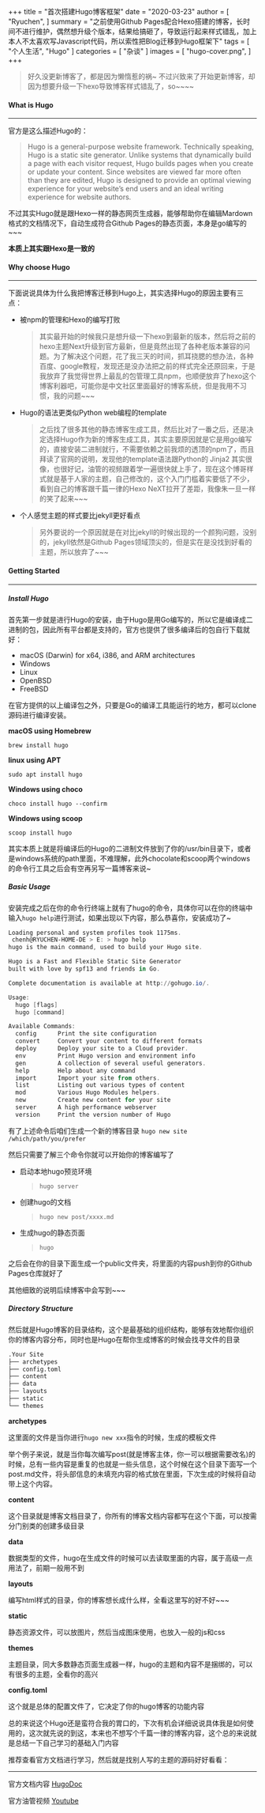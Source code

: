 +++
title = "首次搭建Hugo博客框架"
date = "2020-03-23"
author = [
    "Ryuchen",
]
summary = "之前使用Github Pages配合Hexo搭建的博客，长时间不进行维护，偶然想升级个版本，结果给搞砸了，导致运行起来样式错乱，加上本人不太喜欢写Javascript代码，所以索性把Blog迁移到Hugo框架下"
tags = [
    "个人生活",
    "Hugo"
]
categories = [
    "杂谈"
]
images = [
    "hugo-cover.png",
]
+++

> 好久没更新博客了，都是因为懒惰惹的祸~ 不过兴致来了开始更新博客，却因为想要升级一下hexo导致博客样式错乱了，so~~~~

#### What is Hugo
---
官方是这么描述Hugo的：

> Hugo is a general-purpose website framework. Technically speaking, Hugo is a static site generator. Unlike systems that dynamically build a page with each visitor request, Hugo builds pages when you create or update your content. Since websites are viewed far more often than they are edited, Hugo is designed to provide an optimal viewing experience for your website’s end users and an ideal writing experience for website authors.

不过其实Hugo就是跟Hexo一样的静态网页生成器，能够帮助你在编辑Mardown格式的文档情况下，自动生成符合Github Pages的静态页面，本身是go编写的~~~

**本质上其实跟Hexo是一致的**

#### Why choose Hugo
---
下面说说具体为什么我把博客迁移到Hugo上，其实选择Hugo的原因主要有三点：

+ 被npm的管理和Hexo的编写打败

    > 其实最开始的时候我只是想升级一下hexo到最新的版本，然后将之前的hexo主题Next升级到官方最新，但是竟然出现了各种老版本兼容的问题。为了解决这个问题，花了我三天的时间，抓耳挠腮的想办法，各种百度、google教程，发现还是没办法把之前的样式完全还原回来，于是我放弃了我觉得世界上最乱的包管理工具npm，也顺便放弃了hexo这个博客利器吧，可能你是中文社区里面最好的博客系统，但是我用不习惯，我的问题~~~

+ Hugo的语法更类似Python web编程的template
  
    > 之后找了很多其他的静态博客生成工具，然后比对了一番之后，还是决定选择Hugo作为新的博客生成工具，其实主要原因就是它是用go编写的，直接安装二进制就行，不需要依赖之前我烦的透顶的npm了，而且拜读了官网的说明，发现他的template语法跟Python的 Jinja2 其实很像，也很好记，油管的视频跟着学一遍很快就上手了，现在这个博哥样式就是基于人家的主题，自己修改的，这个入门门槛着实要低了不少，看到自己的博客跟千篇一律的Hexo NeXT拉开了差距，我像朱一旦一样的笑了起来~~~

+ 个人感觉主题的样式要比jekyll更好看点

    > 另外要说的一个原因就是在对比jekyll的时候出现的一个颜狗问题，没别的，jekyll依然是Github Pages领域顶尖的，但是实在是没找到好看的主题，所以放弃了~~~

#### Getting Started
---
##### Install Hugo

首先第一步就是进行Hugo的安装，由于Hugo是用Go编写的，所以它是编译成二进制的包，因此所有平台都是支持的，官方也提供了很多编译后的包自行下载就好：

* macOS (Darwin) for x64, i386, and ARM architectures
* Windows
* Linux
* OpenBSD
* FreeBSD

在官方提供的以上编译包之外，只要是Go的编译工具能运行的地方，都可以clone源码进行编译安装。

**macOS using Homebrew**

`brew install hugo`

**linux using APT**

`sudo apt install hugo`

**Windows using choco**

`choco install hugo --confirm`

**Windows using scoop**

`scoop install hugo`

其实本质上就是将编译后的Hugo的二进制文件放到了你的/usr/bin目录下，或者是windows系统的path里面，不难理解，此外chocolate和scoop两个windows的命令行工具之后会有空再另写一篇博客来说~

##### Basic Usage

安装完成之后在你的命令行终端上就有了hugo的命令，具体你可以在你的终端中输入`hugo help`进行测试，如果出现以下内容，那么恭喜你，安装成功了~

```Powershell
Loading personal and system profiles took 1175ms.
 chenh@RYUCHEN-HOME-DE > E: > hugo help
hugo is the main command, used to build your Hugo site.

Hugo is a Fast and Flexible Static Site Generator
built with love by spf13 and friends in Go.

Complete documentation is available at http://gohugo.io/.

Usage:
  hugo [flags]
  hugo [command]

Available Commands:
  config      Print the site configuration
  convert     Convert your content to different formats
  deploy      Deploy your site to a Cloud provider.
  env         Print Hugo version and environment info
  gen         A collection of several useful generators.
  help        Help about any command
  import      Import your site from others.
  list        Listing out various types of content
  mod         Various Hugo Modules helpers.
  new         Create new content for your site
  server      A high performance webserver
  version     Print the version number of Hugo
```

有了上述命令后咱们生成一个新的博客目录 `hugo new site /which/path/you/prefer`

然后只需要了解三个命令你就可以开始你的博客编写了

+ 启动本地hugo预览环境

    > `hugo server`

+ 创建hugo的文档

    > `hugo new post/xxxx.md`

+ 生成hugo的静态页面

    > `hugo`

之后会在你的目录下面生成一个public文件夹，将里面的内容push到你的Github Pages仓库就好了

其他细致的说明后续博客中会写到~~~

##### Directory Structure

然后就是Hugo博客的目录结构，这个是最基础的组织结构，能够有效地帮你组织你的博客内容分布，同时也是Hugo在帮你生成博客的时候会找寻文件的目录

```Bash
.Your Site
├── archetypes
├── config.toml
├── content
├── data
├── layouts
├── static
└── themes
```

**archetypes**

这里面的文件是当你进行`hugo new xxx`指令的时候，生成的模板文件

举个例子来说，就是当你每次编写post(就是博客主体，你一可以根据需要改名)的时候，总有一些内容是重复的也就是一些头信息，这个时候在这个目录下面写一个post.md文件，将头部信息的未填充内容的格式放在里面，下次生成的时候将自动带上这个内容。

**content**

这个目录就是博客文档目录了，你所有的博客文档内容都写在这个下面，可以按需分门别类的创建多级目录

**data**

数据类型的文件，hugo在生成文件的时候可以去读取里面的内容，属于高级一点用法了，前期一般用不到

**layouts**

编写html样式的目录，你的博客想长成什么样，全看这里写的好不好~~~

**static**

静态资源文件，可以放图片，然后当成图床使用，也放入一般的js和css

**themes**

主题目录，同大多数静态页面生成器一样，hugo的主题和内容不是捆绑的，可以有很多的主题，全看你的高兴

**config.toml**

这个就是总体的配置文件了，它决定了你的hugo博客的功能内容

总的来说这个Hugo还是蛮符合我的胃口的，下次有机会详细说说具体我是如何使用的，这次就先说的到这，本来也不想写个千篇一律的博客内容，这个总的来说就是总结一下自己学习的基础入门内容

推荐查看官方文档进行学习，然后就是找别人写的主题的源码好好看看：

---

官方文档内容 [HugoDoc](https://gohugo.io/documentation/)

官方油管视频 [Youtube](https://www.youtube.com/watch?v=sB0HLHjgQ7E&list=RDCMUCvmINlrza7JHB1zkIOuXEbw&start_radio=1&t=1)